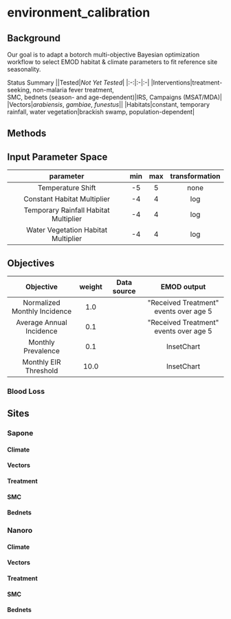 # environment_calibration

## Background

Our goal is to adapt a botorch multi-objective Bayesian optimization workflow to select EMOD habitat & climate parameters to fit reference site seasonality.

Status Summary
||Tested|*Not Yet Tested*|
|:-:|:-|:-|
|Interventions|treatment-seeking, non-malaria fever treatment,<br>SMC, bednets (season- and age-dependent)|IRS, Campaigns (MSAT/MDA)|
|Vectors|*arabiensis*, *gambiae*, *funestus*||
|Habitats|constant, temporary rainfall, water vegetation|brackish swamp, population-dependent|

## Methods

## Input Parameter Space

| parameter | min | max | transformation |
|:---------:|:---:|:---:|:--------------:|
| Temperature Shift | -5 | 5 | none |
| Constant Habitat Multiplier | -4 | 4 | log |
| Temporary Rainfall Habitat Multiplier | -4 | 4 | log |
| Water Vegetation Habitat Multiplier | -4 | 4 | log |

## Objectives

| Objective | weight | Data source | EMOD output |
|:---------:|:------:|:-----------:|:-----------:|
| Normalized Monthly Incidence | 1.0 |  | "Received Treatment" events over age 5 |
| Average Annual Incidence | 0.1 |  | "Received Treatment" events over age 5 |
| Monthly Prevalence | 0.1 |  | InsetChart |
| Monthly EIR Threshold | 10.0 |  | InsetChart |



### Blood Loss

## Sites

### Sapone

#### Climate

#### Vectors

#### Treatment

#### SMC

#### Bednets

### Nanoro

#### Climate

#### Vectors

#### Treatment

#### SMC

#### Bednets
